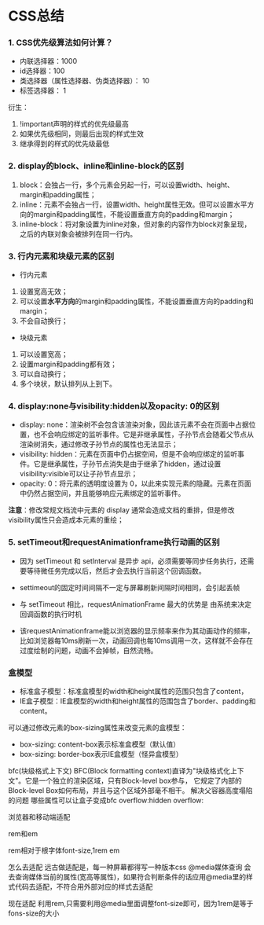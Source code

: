 # CSS总结

### 1. CSS优先级算法如何计算？
- 内联选择器：1000
- id选择器：100
- 类选择器（属性选择器、伪类选择器）： 10
- 标签选择器： 1
  
衍生：
1. !important声明的样式的优先级最高
2. 如果优先级相同，则最后出现的样式生效
3. 继承得到的样式的优先级最低

### 2. display的block、inline和inline-block的区别
1. block：会独占一行，多个元素会另起一行，可以设置width、height、margin和padding属性；
2. inline：元素不会独占一行，设置width、height属性无效。但可以设置水平方向的margin和padding属性，不能设置垂直方向的padding和margin；
3. inline-block：将对象设置为inline对象，但对象的内容作为block对象呈现，之后的内联对象会被排列在同一行内。

### 3. 行内元素和块级元素的区别
- 行内元素
1. 设置宽高无效；
2. 可以设置**水平方向**的margin和padding属性，不能设置垂直方向的padding和margin；
3. 不会自动换行；
- 块级元素
1. 可以设置宽高；
2. 设置margin和padding都有效；
3. 可以自动换行；
4. 多个块状，默认排列从上到下。

### 4. display:none与visibility:hidden以及opacity: 0的区别
- display: none：渲染树不会包含该渲染对象，因此该元素不会在页面中占据位置，也不会响应绑定的监听事件。它是非继承属性，子孙节点会随着父节点从渲染树消失，通过修改子孙节点的属性也无法显示；
- visibility: hidden：元素在页面中仍占据空间，但是不会响应绑定的监听事件。它是继承属性，子孙节点消失是由于继承了hidden，通过设置visibility:visible可以让子孙节点显示；
- opacity: 0：将元素的透明度设置为 0，以此来实现元素的隐藏。元素在页面中仍然占据空间，并且能够响应元素绑定的监听事件。

**注意**：修改常规文档流中元素的 display 通常会造成文档的重排，但是修改visibility属性只会造成本元素的重绘；

### 5. setTimeout和requestAnimationframe执行动画的区别
- 因为 setTimeout 和 setInterval 是异步 api，必须需要等同步任务执行，还需要等待微任务完成以后，然后才会去执行当前这个回调函数。
- settimeout的固定时间间隔不一定与屏幕刷新间隔时间相同，会引起丢帧
- 与 setTimeout 相比，requestAnimationFrame 最大的优势是 由系统来决定回调函数的执行时机

- 该requestAnimationframe能以浏览器的显示频率来作为其动画动作的频率，比如浏览器每10ms刷新一次，动画回调也每10ms调用一次，这样就不会存在过度绘制的问题，动画不会掉帧，自然流畅。

### 盒模型
- 标准盒子模型：标准盒模型的width和height属性的范围只包含了content，
- IE盒子模型：IE盒模型的width和height属性的范围包含了border、padding和content。

可以通过修改元素的box-sizing属性来改变元素的盒模型：  
- box-sizing: content-box表示标准盒模型（默认值）
- box-sizing: border-box表示IE盒模型（怪异盒模型）
























































bfc(块级格式上下文)
BFC(Block formatting context)直译为"块级格式化上下文"。它是一个独立的渲染区域，只有Block-level box参与， 它规定了内部的Block-level Box如何布局，并且与这个区域外部毫不相干。
解决父容器高度塌陷的问题
哪些属性可以让盒子变成bfc
overflow:hidden
overflow:



浏览器和移动端适配

rem和em

rem相对于根字体font-size,1rem
em

怎么去适配
远古做适配是，每一种屏幕都得写一种版本css
@media媒体查询
会去查询媒体当前的属性(宽高等属性)，如果符合判断条件的话应用@media里的样式代码去适配，不符合用外部对应的样式去适配

现在适配
利用rem,只需要利用@media里面调整font-size即可，因为1rem是等于fons-size的大小